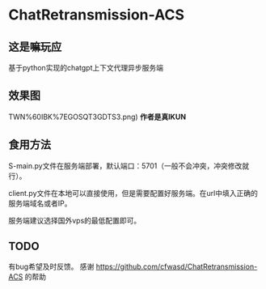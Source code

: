 # ChatRetransmission-ACS

## 这是嘛玩应
基于python实现的chatgpt上下文代理异步服务端
## 效果图
[](https://github.com/Lixeer/ChatRetransmission-ACS/blob/main/resource/7Y0)TWN%60IBK%7EGOSQT3GDTS3.png)
__作者是真IKUN__
[](https://github.com/Lixeer/ChatRetransmission-ACS/blob/main/resource/BXCLWG%25W%405%7D%7D0GO%7DRIEQPE0.png)
[](https://github.com/Lixeer/ChatRetransmission-ACS/blob/main/resource/U%5D1781U%2560VX00KKHST%24MH4.png)
## 食用方法
S-main.py文件在服务端部署，默认端口：5701（一般不会冲突，冲突修改就行）。

client.py文件在本地可以直接使用，但是需要配置好服务端。在url中填入正确的服务端域名或者IP。

服务端建议选择国外vps的最低配置即可。

## TODO


有bug希望及时反馈。
感谢  https://github.com/cfwasd/ChatRetransmission-ACS 
的帮助

